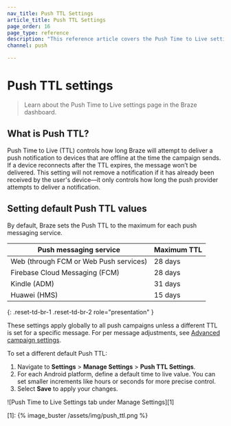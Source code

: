 ```yaml
---
nav_title: Push TTL Settings
article_title: Push TTL Settings
page_order: 16
page_type: reference
description: "This reference article covers the Push Time to Live settings page in the Braze dashboard."
channel: push

---
```


# Push TTL settings

> Learn about the Push Time to Live settings page in the Braze dashboard.

## What is Push TTL?

Push Time to Live (TTL) controls how long Braze will attempt to deliver a push notification to devices that are offline at the time the campaign sends. If a device reconnects after the TTL expires, the message won’t be delivered. This setting will not remove a notification if it has already been received by the user's device—it only controls how long the push provider attempts to deliver a notification.

## Setting default Push TTL values

By default, Braze sets the Push TTL to the maximum for each push messaging service. 

| Push messaging service | Maximum TTL |
| --- | --- |
| Web (through FCM or Web Push services) | 28 days |
| Firebase Cloud Messaging (FCM) | 28 days |
| Kindle (ADM) | 31 days |
| Huawei (HMS) | 15 days |
{: .reset-td-br-1 .reset-td-br-2 role="presentation" }

These settings apply globally to all push campaigns unless a different TTL is set for a specific message. For per message adjustments, see [Advanced campaign settings]({{site.baseurl}}/user_guide/message_building_by_channel/push/android/advanced_campaign_settings/#ttl).

To set a different default Push TTL:

1. Navigate to **Settings** > **Manage Settings** > **Push TTL Settings**.
2. For each Android platform, define a default time to live value. You can set smaller increments like hours or seconds for more precise control.
3. Select **Save** to apply your changes.

![Push Time to Live Settings tab under Manage Settings][1]


[1]: {% image_buster /assets/img/push_ttl.png %}
